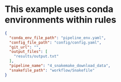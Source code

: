 # This example uses conda environments within rules 

```json
{
  "conda_env_file_path": "pipeline_env.yaml",
  "config_file_path": "config/config.yaml",
  "git_url": "",
  "output_files": [
    "results/output.txt"
  ],
  "pipeline_name": "4_snakemake_download_data",
  "snakefile_path": "workflow/Snakefile"
}
```